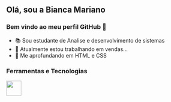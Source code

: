 ## Olá, sou a Bianca Mariano
### Bem vindo ao meu perfil GitHub 👋

- 📚 Sou estudante de Analise e desenvolvimento de sistemas
- 🔭 Atualmente estou trabalhando em vendas...
- 🎯 Me aprofundando em HTML e CSS


### Ferramentas e Tecnologias
<img src="https://cdn.jsdelivr.net/gh/devicons/devicon/icons/adonisjs/adonisjs-original.svg" width="40" height="40"/>

